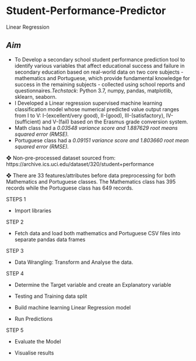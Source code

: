 # Student-Performance-Predictor
Linear Regression

<h2> <i>Aim</i> </h2>		
<ul>
<li> To Develop a secondary school student performance prediction tool to identify various variables that affect educational success and failure in secondary education based on real-world data on two core subjects - mathematics and Portuguese, which provide fundamental knowledge for success in the remaining subjects - collected using school reports and questionnaires.<i>Techstack</i>: Python 3.7, numpy, pandas, matplotlib, sklearn, seaborn. </li>
<li> I Developed a Linear regression supervised machine learning classification model whose numerical predicted value output ranges from I to V: I-(excellent/very good), II-(good), III-(satisfactory), IV-(sufficient) and V-(fail) based on the Erasmus grade conversion system.</li>
<li> Math class had a <i>0.03548 variance score and 1.887629 root means squared error (RMSE). </i></li>
<li> Portuguese class had a <i>0.09151 variance score and 1.803660 root mean squared error (RMSE). </i></li>
</ul>
❖ Non-pre-processed dataset sourced from:
https://archive.ics.uci.edu/dataset/320/student+performance

❖ There are 33 features/attributes before data preprocessing for both Mathematics and Portuguese classes. The Mathematics class has 395 records while the Portuguese class has 649 records.

STEPS 1
<ul><li>Import libraries</li></ul>
STEP 2
<ul><li>Fetch data and load both mathematics and Portuguese CSV files into separate pandas data frames</li></ul>
STEP 3
<ul><li>Data Wrangling: Transform and Analyse the data.</li></ul>
STEP 4
<ul><li>Determine the Target variable and create an Explanatory variable</li></ul>
<ul><li>Testing and Training data split</li></ul>
<ul><li>Build machine learning Linear Regression model</li></ul>
<ul><li>Run Predictions</li></ul>
STEP 5
<ul><li>Evaluate the Model</li></ul>
<ul><li>Visualise results</li></ul>

